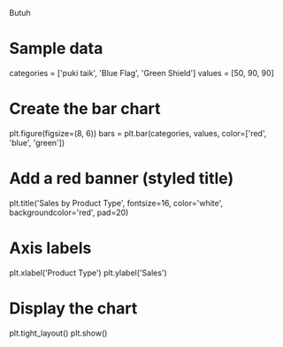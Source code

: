 Butuh

# Sample data
categories = ['puki taik', 'Blue Flag', 'Green Shield']
values = [50, 90, 90]

# Create the bar chart
plt.figure(figsize=(8, 6))
bars = plt.bar(categories, values, color=['red', 'blue', 'green'])

# Add a red banner (styled title)
plt.title('Sales by Product Type', fontsize=16, color='white', backgroundcolor='red', pad=20)

# Axis labels
plt.xlabel('Product Type')
plt.ylabel('Sales')

# Display the chart
plt.tight_layout()
plt.show()